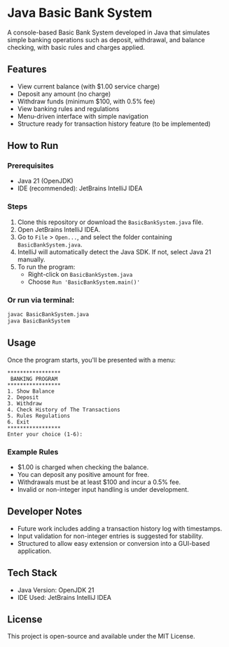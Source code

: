 # Java Basic Bank System

A console-based Basic Bank System developed in Java that simulates simple banking operations such as deposit, withdrawal, and balance checking, with basic rules and charges applied.

## Features

- View current balance (with $1.00 service charge)
- Deposit any amount (no charge)
- Withdraw funds (minimum $100, with 0.5% fee)
- View banking rules and regulations
- Menu-driven interface with simple navigation
- Structure ready for transaction history feature (to be implemented)

## How to Run

### Prerequisites

- Java 21 (OpenJDK)
- IDE (recommended): JetBrains IntelliJ IDEA

### Steps

1. Clone this repository or download the `BasicBankSystem.java` file.
2. Open JetBrains IntelliJ IDEA.
3. Go to `File` > `Open...`, and select the folder containing `BasicBankSystem.java`.
4. IntelliJ will automatically detect the Java SDK. If not, select Java 21 manually.
5. To run the program:
   - Right-click on `BasicBankSystem.java`
   - Choose `Run 'BasicBankSystem.main()'`

### Or run via terminal:

```bash
javac BasicBankSystem.java
java BasicBankSystem
```

## Usage

Once the program starts, you'll be presented with a menu:

```
*****************
 BANKING PROGRAM 
*****************
1. Show Balance
2. Deposit
3. Withdraw
4. Check History of The Transactions
5. Rules Regulations
6. Exit
*****************
Enter your choice (1-6): 
```

### Example Rules

- $1.00 is charged when checking the balance.
- You can deposit any positive amount for free.
- Withdrawals must be at least $100 and incur a 0.5% fee.
- Invalid or non-integer input handling is under development.

## Developer Notes

- Future work includes adding a transaction history log with timestamps.
- Input validation for non-integer entries is suggested for stability.
- Structured to allow easy extension or conversion into a GUI-based application.

## Tech Stack

- Java Version: OpenJDK 21
- IDE Used: JetBrains IntelliJ IDEA

## License

This project is open-source and available under the MIT License.
